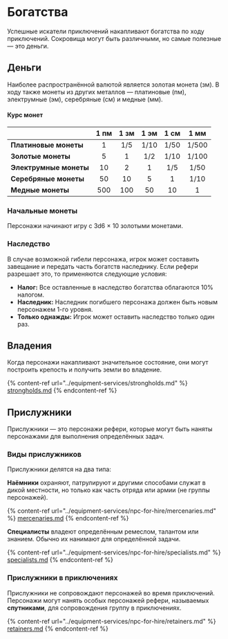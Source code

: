 # Богатства

Успешные искатели приключений накапливают богатства по ходу приключений. Сокровища могут быть различными, но самые полезные — это деньги.

## Деньги

Наиболее распространённой валютой является золотая монета (зм). В ходу также монеты из других металлов — платиновые (пм), электрумные (эм), серебряные (см) и медные (мм).

#### Курс монет

|                        | 1 пм | 1 зм | 1 эм | 1 см | 1 мм  |
| ---------------------- | :--: | :--: | :--: | :--: | :---: |
| **Платиновые монеты**  |  1   | 1/5  | 1/10 | 1/50 | 1/500 |
| **Золотые монеты**     |  5   |  1   | 1/2  | 1/10 | 1/100 |
| **Электрумные монеты** |  10  |  2   |  1   | 1/5  | 1/50  |
| **Серебряные монеты**  |  50  |  10  |  5   |  1   | 1/10  |
| **Медные монеты**      | 500  | 100  |  50  |  10  |   1   |

### Начальные монеты

Персонажи начинают игру с 3d6 × 10 золотыми монетами.

### Наследство

В случае возможной гибели персонажа, игрок может составить завещание и передать часть богатств наследнику. Если рефери разрешает это, то применяются следующие условия:

- **Налог:** Все оставленные в наследство богатства облагаются 10% налогом.
- **Наследник:** Наследник погибшего персонажа должен быть новым персонажем 1-го уровня.
- **Только однажды:** Игрок может оставить наследство только один раз.

## Владения

Когда персонажи накапливают значительное состояние, они могут построить крепость и получить земли во владение.

{% content-ref url="../equipment-services/strongholds.md" %}
[strongholds.md](/equipment-services/strongholds.md)
{% endcontent-ref %}

## Прислужники

Прислужники — это персонажи рефери, которые могут быть наняты персонажами для выполнения определённых задач.

### Виды прислужников

Прислужники делятся на два типа:

**Наёмники** охраняют, патрулируют и другими способами служат в дикой местности, но только как часть отряда или армии (не группы персонажей).

{% content-ref url="../equipment-services/npc-for-hire/mercenaries.md" %}
[mercenaries.md](/equipment-services/npc-for-hire/mercenaries.md)
{% endcontent-ref %}

**Специалисты** владеют определённым ремеслом, талантом или знанием. Обычно их нанимают для определённой задачи.

{% content-ref url="../equipment-services/npc-for-hire/specialists.md" %}
[specialists.md](/equipment-services/npc-for-hire/specialists.md)
{% endcontent-ref %}

### Прислужники в приключениях

Прислужники не сопровождают персонажей во время приключений. Персонажи могут нанять особых персонажей рефери, называемых **спутниками**, для сопровождения группу в приключениях.

{% content-ref url="../equipment-services/npc-for-hire/retainers.md" %}
[retainers.md](/equipment-services/npc-for-hire/retainers.md)
{% endcontent-ref %}
